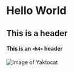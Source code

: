 # Hello World
## This is a header
#### This is an `<h4>` header

![Image of Yaktocat](https://octodex.github.com/images/yaktocat.png)
